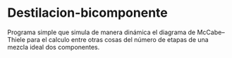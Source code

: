 # Destilacion-bicomponente
Programa simple que simula de manera dinámica el diagrama de McCabe–Thiele para el calculo entre otras cosas del número de etapas de una mezcla ideal dos componentes.
